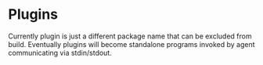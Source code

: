# Plugins

Currently plugin is just a different package name that can be excluded from build.
Eventually plugins will become standalone programs invoked by agent communicating via stdin/stdout.
